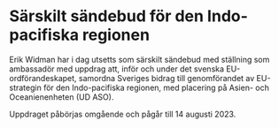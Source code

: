 # Särskilt sändebud för den Indo-pacifiska regionen

Erik Widman har i dag utsetts som särskilt sändebud med ställning som ambassadör med uppdrag att, inför och under det svenska EU\-ordförandeskapet, samordna Sveriges bidrag till genomförandet av EU\-strategin för den Indo\-pacifiska regionen, med placering på Asien\- och Oceanienenheten (UD ASO).

Uppdraget påbörjas omgående och pågår till 14 augusti 2023\.
